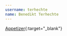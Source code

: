 ```yaml
---
username: terhechte
name: Benedikt Terhechte
---
```


[Appetizer](http://www.appetizer-app.com){:target="_blank"}
